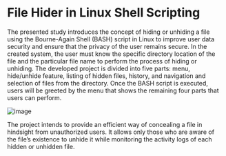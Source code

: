 # File Hider in Linux Shell Scripting

The presented study introduces the concept of hiding or unhiding a file using the Bourne-Again Shell (BASH) script in Linux to improve user data security and ensure that the privacy of the user remains secure. In the created system, the user must know the specific directory location of the file and the particular file name to perform the process of hiding or unhiding. The developed project is divided into five parts: menu, hide/unhide feature, listing of hidden files, history, and navigation and selection of files from the directory. Once the BASH script is executed, users will be greeted by the menu that shows the remaining four parts that users can perform. 

![image](https://github.com/user-attachments/assets/657b4203-93f3-4f97-a4b5-b71d5b9a9c45)

The project intends to provide an efficient way of concealing a file in hindsight from unauthorized users. It allows only those who are aware of the file’s existence to unhide it while monitoring the activity logs of each hidden or unhidden file.
